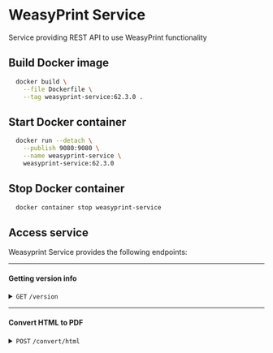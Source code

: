 # WeasyPrint Service
Service providing REST API to use WeasyPrint functionality

## Build Docker image

```bash
  docker build \
    --file Dockerfile \
    --tag weasyprint-service:62.3.0 .
```

## Start Docker container

```bash
  docker run --detach \
    --publish 9080:9080 \
    --name weasyprint-service \
    weasyprint-service:62.3.0
```

## Stop Docker container

```bash
  docker container stop weasyprint-service
```

## Access service
Weasyprint Service provides the following endpoints:

------------------------------------------------------------------------------------------
#### Getting version info
<details>
  <summary>
    <code>GET</code> <code>/version</code>
  </summary>

##### Responses

> | HTTP code | Content-Type       | Response                                  |
> |-----------|--------------------|-------------------------------------------|
> | `200`     | `application/json` | `{"python":"3.12.3","weasyprint":"61.2"}` |

##### Example cURL

> ```bash
>  curl -X GET -H "Content-Type: application/json" http://localhost:9080/version
> ```

</details>


------------------------------------------------------------------------------------------
#### Convert HTML to PDF

<details>
  <summary>
    <code>POST</code> <code>/convert/html</code>
  </summary>

##### Parameters

> | Parameter name       | Type     | Data type | Description                                                          |
> |----------------------|----------|-----------|----------------------------------------------------------------------|
> | encoding             | optional | string    | Encoding of provided HTML (default: utf-8)                           |
> | media_type           | optional | string    | WeasyPrint media type (default: print)                               |
> | file_name            | optional | string    | Output filename (default: converted-document.pdf)                    |
> | presentational_hints | optional | string    | WeasyPrint option: Follow HTML presentational hints (default: False) |
> | base_url             | optional | string    | Base URL to resolve relative resources (default: None)               |

##### Responses

> | HTTP code | Content-Type      | Response                      |
> |-----------|-------------------|-------------------------------|
> | `200`     | `application/pdf` | PDF document (binary data)    |
> | `400`     | `plain/text`      | Error message with exception  |
> | `500`     | `plain/text`      | Error message with exception  |

##### Example cURL

> ```bash
> curl -X POST -H "Content-Type: application/html" --data @input_html http://localhost:9080/convert/html --output output.pdf
> ```

</details>
